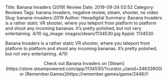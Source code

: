 Title: Banana Invaders (2019) Review
Date: 2019-09-24 03:52
Category: Reviews
Tags: banana invaders, negative review, steam, shooter, no video
Slug: banana-invaders-2019
Author: Hexadigital
Summary: Banana Invaders is a rather static VR shooter, where you teleport from platform to platform and shoot any incoming bananas. It’s pretty polished, but not very entertaining. 4/10
og_image: images/steam/1134530.jpg
Appid: 1134530

Banana Invaders is a rather static VR shooter, where you teleport from platform to platform and shoot any incoming bananas. It’s pretty polished, but not very entertaining. 4/10

<center>Check out Banana Invaders on [Steam](https://store.steampowered.com/app/1134530/?curator_clanid=34633900) or [Remember.Games](https://remember.games/game/2448/)!</center>